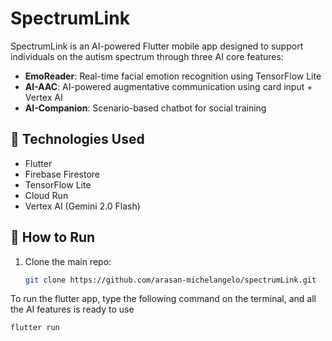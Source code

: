 # SpectrumLink

SpectrumLink is an AI-powered Flutter mobile app designed to support individuals on the autism spectrum through three AI core features:

- **EmoReader**: Real-time facial emotion recognition using TensorFlow Lite
- **AI-AAC**: AI-powered augmentative communication using card input + Vertex AI
- **AI-Companion**: Scenario-based chatbot for social training

## 🚀 Technologies Used

- Flutter
- Firebase Firestore
- TensorFlow Lite
- Cloud Run
- Vertex AI (Gemini 2.0 Flash)

## 📱 How to Run

1. Clone the main repo:
   ```bash
   git clone https://github.com/arasan-michelangelo/spectrumLink.git

To run the flutter app, type the following command on the terminal, and all the AI features is ready to use
   ```bash
   flutter run



